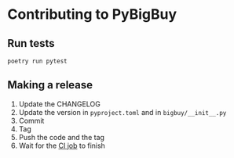 # Contributing to PyBigBuy

## Run tests

    poetry run pytest

## Making a release

1. Update the CHANGELOG
2. Update the version in `pyproject.toml` and in `bigbuy/__init__.py`
3. Commit
5. Tag
6. Push the code and the tag
7. Wait for the [CI job][ci] to finish

[ci]: https://gitlab.com/bixoto/pybigbuy/-/jobs
